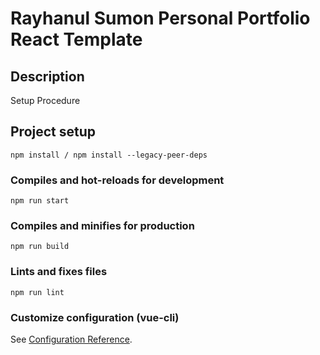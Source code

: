 # Rayhanul Sumon Personal Portfolio React Template

## Description

Setup Procedure 
 
## Project setup

```
npm install / npm install --legacy-peer-deps 
``` 

### Compiles and hot-reloads for development

```
npm run start 
```  

### Compiles and minifies for production

``` 
npm run build   
``` 
 
### Lints and fixes files  

```
npm run lint
```

### Customize configuration (vue-cli)

See [Configuration Reference](https://cli.vuejs.org/config/).

